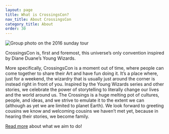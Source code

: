 ```yaml
---
layout: page
title: What is CrossingsCon?
nav_title: About CrossingsCon
category_title: About
order: 30
---
```


<img src="{{ site.baseurl }}/images/carousel/2016-sunday.jpg" class="img-fluid" alt="Group photo on the 2016 sunday tour">

CrossingsCon is, first and foremost, this universe’s only convention inspired by Diane Duane’s Young Wizards.

More specifically, CrossingsCon is a moment out of time, where people can come together to share their Art and have fun doing it. It’s a place where, just for a weekend, the wizardry that is usually just around the corner is instead right in front of you. Inspired by the Young Wizards series and other stories, we celebrate the power of storytelling to literally change our lives and the world around us. The Crossings is a huge melting pot of cultures, people, and ideas, and we strive to emulate it to the extent we can (although as yet we are limited to planet Earth). We look forward to greeting cousins we know and welcoming cousins we haven’t met yet, because in hearing their stories, we become family.

[Read more](http://blog.crossingscon.org/post/162686937721/building-our-name-in-the-speech) about what we aim to do!
